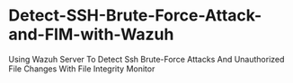 # Detect-SSH-Brute-Force-Attack-and-FIM-with-Wazuh
Using Wazuh Server To Detect Ssh Brute-Force Attacks And Unauthorized File Changes With File Integrity Monitor
